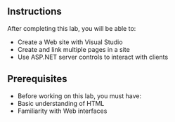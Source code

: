 ## Instructions

After completing this lab, you will be able to:
- Create a Web site with Visual Studio
- Create and link multiple pages in a site
- Use ASP.NET server controls to interact with clients

## Prerequisites
- Before working on this lab, you must have:
- Basic understanding of HTML
- Familiarity with Web interfaces
